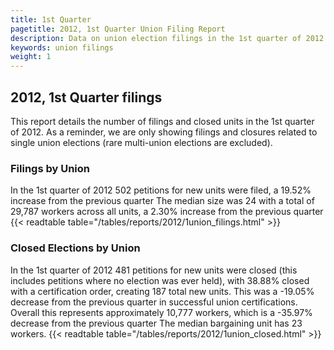 ```yaml
---
title: 1st Quarter
pagetitle: 2012, 1st Quarter Union Filing Report
description: Data on union election filings in the 1st quarter of 2012
keywords: union filings
weight: 1
---
```


## 2012, 1st Quarter filings

This report details the number of filings and closed units in the 1st quarter of 2012. As a reminder, we are only showing filings and closures related to single union elections (rare multi-union elections are excluded).

### Filings by Union
In the 1st quarter of 2012 502 petitions for new units were filed, a 19.52% increase from the previous quarter The median size was 24 with a total of 29,787 workers across all units, a 2.30% increase from the previous quarter
{{< readtable table="/tables/reports/2012/1union_filings.html" >}}

### Closed Elections by Union
In the 1st quarter of 2012 481 petitions for new units were closed (this includes petitions where no election was ever held), with 38.88% closed with a certification order, creating 187 total new units. This was a -19.05% decrease from the previous quarter in successful union certifications. Overall this represents approximately 10,777 workers, which is a -35.97% decrease from the previous quarter The median bargaining unit has 23 workers.
{{< readtable table="/tables/reports/2012/1union_closed.html" >}}

